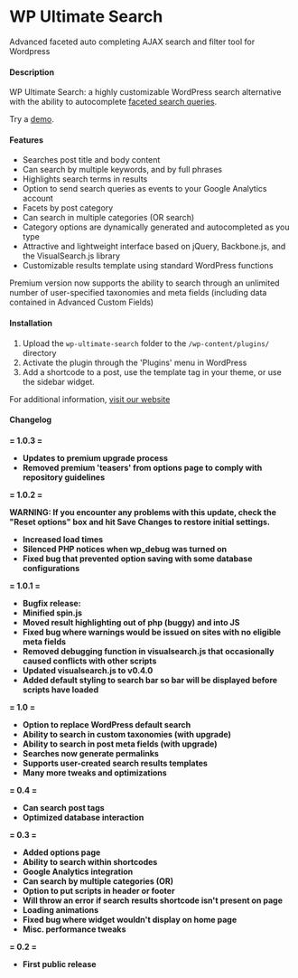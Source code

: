 WP Ultimate Search
==================

Advanced faceted auto completing AJAX search and filter tool for Wordpress

<h4>Description</h4>

WP Ultimate Search: a highly customizable WordPress search alternative with the ability to autocomplete [faceted search queries](http://en.wikipedia.org/wiki/Faceted_search).

Try a [demo](http://ultimatesearch.mindsharelabs.com/).

<h4>Features</h4>

* Searches post title and body content
* Can search by multiple keywords, and by full phrases
* Highlights search terms in results
* Option to send search queries as events to your Google Analytics account
* Facets by post category
* Can search in multiple categories (OR search)
* Category options are dynamically generated and autocompleted as you type
* Attractive and lightweight interface based on jQuery, Backbone.js, and the VisualSearch.js library
* Customizable results template using standard WordPress functions

Premium version now supports the ability to search through an unlimited number of user-specified taxonomies and meta fields (including data contained in Advanced Custom Fields)

<h4>Installation</h4>

1. Upload the `wp-ultimate-search` folder to the `/wp-content/plugins/` directory
2. Activate the plugin through the 'Plugins' menu in WordPress
3. Add a shortcode to a post, use the template tag in your theme, or use the sidebar widget.

For additional information, [visit our website](http://mindsharelabs.com/)

<h4>Changelog<h4>

= 1.0.3 =
* Updates to premium upgrade process
* Removed premium 'teasers' from options page to comply with repository guidelines

= 1.0.2 =

WARNING: If you encounter any problems with this update, check the "Reset options" box and hit Save Changes to restore initial settings.

* Increased load times
* Silenced PHP notices when wp_debug was turned on
* Fixed bug that prevented option saving with some database configurations

= 1.0.1 =

* Bugfix release:
* Minified spin.js
* Moved result highlighting out of php (buggy) and into JS
* Fixed bug where warnings would be issued on sites with no eligible meta fields
* Removed debugging function in visualsearch.js that occasionally caused conflicts with other scripts
* Updated visualsearch.js to v0.4.0
* Added default styling to search bar so bar will be displayed before scripts have loaded 

= 1.0 =
* Option to replace WordPress default search
* Ability to search in custom taxonomies (with upgrade)
* Ability to search in post meta fields (with upgrade)
* Searches now generate permalinks
* Supports user-created search results templates
* Many more tweaks and optimizations

= 0.4 =
* Can search post tags
* Optimized database interaction

= 0.3 =
* Added options page
* Ability to search within shortcodes
* Google Analytics integration
* Can search by multiple categories (OR)
* Option to put scripts in header or footer
* Will throw an error if search results shortcode isn't present on page
* Loading animations
* Fixed bug where widget wouldn't display on home page
* Misc. performance tweaks

= 0.2 =
* First public release

